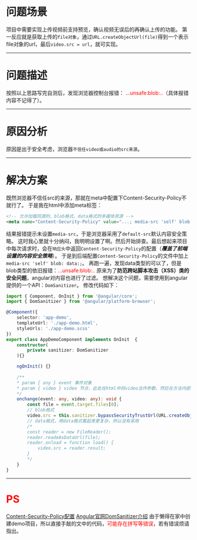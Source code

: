 
# 问题场景
项目中需要实现上传视频前支持预览，确认视频无误后的再确认上传的功能。
第一反应就是获取上传的`file对象`，通过`URL.createObjectUrl(file)`得到一个表示file对象的url，最后`video.src = url`，就可实现。

---

# 问题描述
按照以上思路写完自测后，发现浏览器控制台报错： <font color=red>...unsafe:blob:..</font>（具体报错内容不记得了）。

---

# 原因分析
原因是出于安全考虑，浏览器`不信任video或audio的src来源`。

---

# 解决方案
既然浏览器不信任src的来源，那就在meta中配置下Content-Security-Policy不就行了。
于是我在html中添加meta标签：

```html
<!-- 允许加载同源的、blob格式、data格式的多媒体资源 -->
<meta name="Content-Security-Policy" value="...; media-src 'self' blob: data:">
```
结果报错提示未设置`media-src`，于是浏览器采用了`default-src`默认内容安全策略。
这时我心里就十分纳闷，我明明设置了啊。然后开始排查。最后想起来项目中每次请求时，会在`响应头`中返回`Content-Security-Policy`的配置（***覆盖了前端设置的内容安全策略***）。
于是到后端配置`Content-Security-Policy`的文件中加上`media-src 'self' blob: data:;`。
再跑一遍，发现data类型的可以了，但是blob类型的依旧报错：<font color=red>...unsafe:blob:..</font>
原来为了**防范跨站脚本攻击（XSS）类的安全问题**，angular对内容也进行了过滤。
想解决这个问题，需要使用到angular提供的一个API：`DomSanitizer`。
修改代码如下：
```ts
import { Component, OnInit } from '@angular/core';
import { DomSanitizer } from '@angular/platform-browser';

@Component({
	selector: 'app-demo',
	templateUrl: './app-demo.html',
	styleUrls: './app-demo.scss'
})
export class AppDemoComponent implements OnInit  {
	constructor(
		private sanitizer: DomSanitizer
	){}

	ngOnInit() {}
	
	/**
	* param { any } event 事件对象
	* param { video } video 节点，此处在html中将video当作参数，然后在方法内部直接使用即可
	*/
	onchange(event: any, video: any): void {
		const file = event.target.files[0];
		// blob格式
		video.src = this.sanitizer.bypassSecurityTrustUrl(URL.createObjectUrl(file));
		// data格式，用data格式看起来更复杂，所以没有采用
		/*
		const reader = new FileReader();
		reader.readeAsDataUrl(file);
		reader.onload = function load() {
			video.src = reader.result;
		}
		*/
	}
}
```
</font>

---

#  <font color=red> PS</font>

[Content-Security-Policy配置](https://www.cnblogs.com/bbc66/p/10059080.html)
[Angular官网DomSanitizer介绍](https://angular.cn/api/platform-browser/DomSanitizer)
由于懒得在家中创建demo项目，所以直接手敲的文中的代码，<font color=red>可能存在拼写等错误</font>，若有错误烦请指出。
